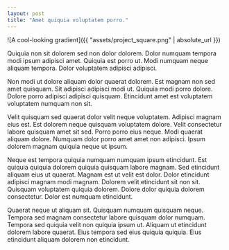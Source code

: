 ```yaml
---
layout: post
title: "Amet quiquia voluptatem porro."
---
```


![A cool-looking gradient]({{ "assets/project_square.png" | absolute_url }})

Quiquia non sit dolorem sed non dolor dolorem. Dolor numquam tempora modi ipsum adipisci amet. Quiquia est porro ut. Modi numquam neque aliquam tempora. Dolor voluptatem adipisci adipisci.

<!--more-->

Non modi ut dolore aliquam dolor quaerat dolorem. Est magnam non sed amet quisquam. Sit adipisci adipisci modi ut. Quiquia modi porro dolore. Dolore porro adipisci adipisci quisquam. Etincidunt amet est voluptatem voluptatem numquam non sit.

Velit quisquam sed quaerat dolor velit neque voluptatem. Adipisci magnam eius est. Est dolorem neque quisquam voluptatem dolore. Velit consectetur labore quisquam amet sit sed. Porro porro eius neque. Modi quaerat aliquam dolore. Numquam dolor porro amet amet non adipisci. Ipsum dolorem magnam quiquia neque ut ipsum.

Neque est tempora quiquia numquam numquam ipsum etincidunt. Est quiquia quiquia dolorem quiquia quisquam labore magnam. Sed etincidunt aliquam eius ut quaerat. Magnam est ut velit est dolor. Dolor etincidunt adipisci magnam modi magnam. Dolorem velit etincidunt sit non sit. Quisquam voluptatem quiquia dolorem. Dolore dolor quiquia dolorem consectetur. Dolor est numquam etincidunt.

Quaerat neque ut aliquam sit. Quisquam numquam quisquam neque. Tempora sed magnam consectetur labore quisquam dolor numquam. Tempora sed quiquia velit non quiquia ipsum ut. Aliquam ut etincidunt dolorem labore quaerat. Eius tempora sed eius quiquia quiquia. Eius etincidunt aliquam dolorem non etincidunt.